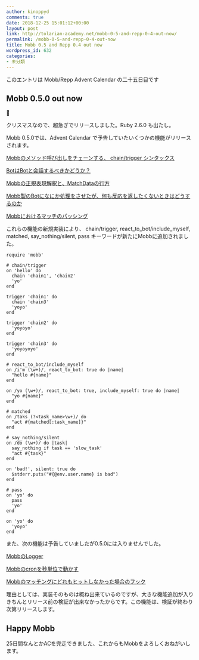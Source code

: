 ```yaml
---
author: kinoppyd
comments: true
date: 2018-12-25 15:01:12+00:00
layout: post
link: http://tolarian-academy.net/mobb-0-5-and-repp-0-4-out-now/
permalink: /mobb-0-5-and-repp-0-4-out-now
title: Mobb 0.5 and Repp 0.4 out now
wordpress_id: 632
categories:
- 未分類
---
```


このエントリは Mobb/Repp Advent Calendar の二十五日目です


## Mobb 0.5.0 out now


🎉

クリスマスなので、超急ぎでリリースしました。Ruby 2.6.0 も出たし。

Mobb 0.5.0では、Advent Calendar で予告していたいくつかの機能がリリースされます。

[Mobbのメソッド呼び出しをチェーンする、 chain/trigger シンタックス](http://tolarian-academy.net/mobb-chain-trigger/)

[BotはBotと会話するべきかどうか？](http://tolarian-academy.net/bot-and-bot-each-other/)

[Mobbの正規表現解釈と、MatchDataの行方](http://tolarian-academy.net/mobb-regexp-match-datta/)

[Mobb製のBotになにか処理をさせたが、何も反応を返したくないときはどうするのか](http://tolarian-academy.net/mobb-returns-nothing/)

[Mobbにおけるマッチのパッシング](http://tolarian-academy.net/mobb-pass-matching/)

これらの機能の新規実装により、 chain/trigger, react_to_bot/include_myself, matched, say_nothing/silent, pass キーワードが新たにMobbに追加されました。

    
    require 'mobb'
    
    # chain/trigger
    on 'hello' do
      chain 'chain1', 'chain2'
      'yo'
    end
    
    trigger 'chain1' do
      chain 'chain3'
      'yoyo'
    end
    
    trigger 'chain2' do
      'yoyoyo'
    end
    
    trigger 'chain3' do
      'yoyoyoyo'
    end
    
    # react_to_bot/include_myself
    on /i'm (\w+)/, react_to_bot: true do |name|
      "hello #{name}"
    end
    
    on /yo (\w+)/, react_to_bot: true, include_myself: true do |name|
      "yo #{name}"
    end
    
    # matched
    on /taks (?<task_name>\w+)/ do
      "act #{matched[:task_name]}"
    end
    
    # say_nothing/silent
    on /do (\w+)/ do |task|
      say_nothing if task == 'slow_task'
      "act #{task}"
    end
    
    on 'bad!', silent: true do
      $stderr.puts("#{@env.user.name} is bad")
    end
    
    # pass
    on 'yo' do
      pass
      'yo'
    end
    
    on 'yo' do
      'yoyo'
    end


また、次の機能は予告していましたが0.5.0には入りませんでした。

[MobbのLogger](http://tolarian-academy.net/tmp-mobb-logger/)

[Mobbのcronを秒単位で動かす](http://tolarian-academy.net/kick-cron-every-second-in-mobb/)

[Mobbのマッチングにどれもヒットしなかった場合のフック](http://tolarian-academy.net/mobb-matches-not-register-pattern/)

理由としては、実装そのものは概ね出来ているのですが、大きな機能追加が入りきちんとリリース前の検証が出来なかったからです。この機能は、検証が終わり次第リリースします。


## Happy Mobb


25日間なんとかACを完走できました、これからもMobbをよろしくおねがいします。



